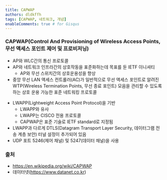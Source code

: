 ```yaml
---
title: CAPWAP
authors: dldkffh
tags: [CAPWAP, 네트워크, 개념]
enableComments: true # for Gisqus
---
```


### CAPWAP(Control And Provisioning of Wireless Access Points, 무선 액세스 포인트 제어 및 프로비저닝)

- AP와 WLC간의 통신 프로토콜
- AP와 네트워크 인프라간의 상호작동을 표준화하는데 목표를 둔 IETF 이니셔티
  - AP와 무선 스위치간의 상호운용성을 향상
- 중앙 무선 LAN 액세스 컨트롤러(AC)가 일반적으로 무선 액세스 포인트로 알려진 WTP(Wireless Termination Points, 무선 종료 포인트) 모음을 관리할 수 있도록 하는 상호 운용 가능한 표준 네트워킹 프로토콜
<!--truncate-->
- LWAPP(Lightweight Access Point Protocol)을 기반
  - LWAPP와 유사
  - LWAPP는 CISCO 전용 프로토콜
  - CAPWAP은 표준 기술로 IETF standard로 지정됨
- LWAPP과 다르게 DTLS(Datagram Transport Layer Security, 데이터그램 전송 계층 보안) 터널 설정이 추가되어 있음
- UDP 포트 5246(제어 채널) 및 5247(데이터 채널)을 사용

### 출처

- https://en.wikipedia.org/wiki/CAPWAP
- 데이터넷(https://www.datanet.co.kr)
